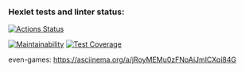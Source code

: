 ### Hexlet tests and linter status:
[![Actions Status](https://github.com/Leeroy34/qa-auto-engineer-javascript-project-44/actions/workflows/hexlet-check.yml/badge.svg)](https://github.com/Leeroy34/qa-auto-engineer-javascript-project-44/actions)

[![Maintainability](https://api.codeclimate.com/v1/badges/05a421366e8adb5519ed/maintainability)](https://codeclimate.com/github/Leeroy34/qa-auto-engineer-javascript-project-44/maintainability)
[![Test Coverage](https://api.codeclimate.com/v1/badges/05a421366e8adb5519ed/test_coverage)](https://codeclimate.com/github/Leeroy34/qa-auto-engineer-javascript-project-44/test_coverage)



even-games:
https://asciinema.org/a/jRoyMEMu0zFNoAiJmlCXqi84G
